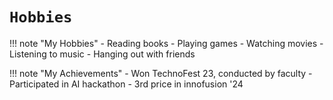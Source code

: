 # `Hobbies`

!!! note "My Hobbies"
	- Reading books
	- Playing games
	- Watching movies
	- Listening to music
	- Hanging out with friends

 
!!! note "My Achievements"
	- Won TechnoFest 23, conducted by faculty
 	- Participated in AI hackathon
  	- 3rd price in innofusion '24
